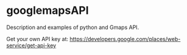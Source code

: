  # googlemapsAPI
Description and examples of python and Gmaps API.


Get your own API key at: 
  https://developers.google.com/places/web-service/get-api-key
  
